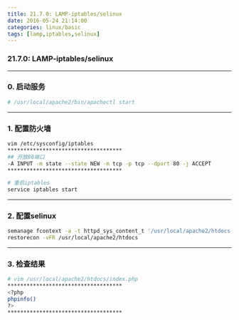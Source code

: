 ```yaml
---
title: 21.7.0: LAMP-iptables/selinux
date: 2016-05-24 21:14:00
categories: linux/basic
tags: [lamp,iptables,selinux]
---
```

### 21.7.0: LAMP-iptables/selinux

---

### 0. 启动服务
``` bash
# /usr/local/apache2/bin/apachectl start
```

---

### 1. 配置防火墙
``` bash
vim /etc/sysconfig/iptables
************************************
## 开放80端口
-A INPUT -m state --state NEW -m tcp -p tcp --dport 80 -j ACCEPT
************************************

# 重启iptables
service iptables start
```

---

### 2. 配置selinux
``` bash
semanage fcontext -a -t httpd_sys_content_t '/usr/local/apache2/htdocs(/.*)?'
restorecon -vFR /usr/local/apache2/htdocs
```

---

### 3. 检查结果
``` bash
# vim /usr/local/apache2/htdocs/index.php
************************************
<?php
phpinfo()
?>
************************************
```
